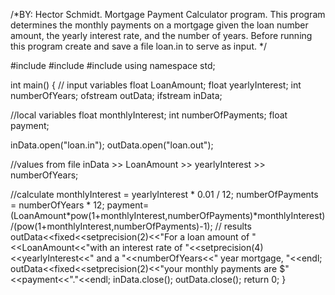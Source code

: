 /*BY: Hector Schmidt.
Mortgage Payment Calculator program. This program
determines the monthly payments on a mortgage given
the loan number amount, the yearly interest rate, and
the number of years.
Before running this program create and save a file
loan.in to serve as input. */

#include <fstream>
#include <cmath>
#include <iomanip>
using namespace std;

int main()
{
    // input variables
float LoanAmount;
float yearlyInterest;
int numberOfYears;
ofstream outData;
ifstream inData;

//local variables
float monthlyInterest;
int numberOfPayments;
float payment;

inData.open("loan.in");
outData.open("loan.out");

//values from file
inData >> LoanAmount >> yearlyInterest >> numberOfYears;

//calculate
monthlyInterest = yearlyInterest * 0.01 / 12;
numberOfPayments = numberOfYears * 12;
payment=(LoanAmount*pow(1+monthlyInterest,numberOfPayments)*monthlyInterest)/(pow(1+monthlyInterest,numberOfPayments)-1);
// results
outData<<fixed<<setprecision(2)<<"For a loan amount of "<<LoanAmount<<"with an interest rate of "<<setprecision(4)<<yearlyInterest<<" and a "<<numberOfYears<<" year mortgage, "<<endl;
outData<<fixed<<setprecision(2)<<"your monthly payments are $"<<payment<<"."<<endl;
inData.close();
outData.close();
return 0;
}

